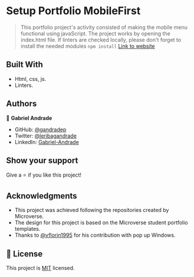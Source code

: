 # Setup Portfolio MobileFirst

> This portfolio project's activity consisted of making the mobile menu functional using javaScript.
> The project works by opening the index.html file. If linters are checked locally, please don't forget to install the needed modules `npm install`
[Link to website](https://gandradep.github.io/setupPortfolioMobileFirst/)

## Built With

- Html, css, js.
- Linters.

## Authors

👤 **Gabriel Andrade**

- GitHub: [@gandradep](https://github.com/gandradep)
- Twitter: [@leribagandrade](https://twitter.com/leribagandrade)
- LinkedIn: [Gabriel-Andrade](https://www.linkedin.com/in/gabriel-andrade-silla-turca/)


## Show your support

Give a ⭐️ if you like this project!

## Acknowledgments

- This project was achieved following the repositories created by Microverse.
- The design for this project is based on the Microverse student portfolio templates.
- Thanks to [@vflorin1995](https://github.com/vflorin1995) for his contribution with pop up Windows.

## 📝 License

This project is [MIT](./LICENSE) licensed.
